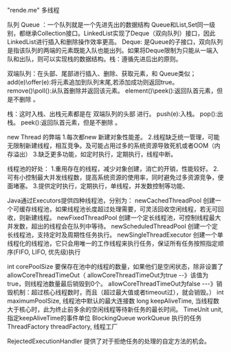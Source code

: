 "rende.me" 
多线程


队列
Queue ：一个队列就是一个先进先出的数据结构
Queue和List,Set同一级别，都继承Collection接口。LinkedList实现了Deque（双向队列）接口，因此LinkedList进行插入和删除操作效率更高。
Deque: 是Queue的子接口，双向队列是指该队列的两端的元素既能入队也能出列。如果将Deque限制为只能从一端入队和出队，则可以实现栈的数据结构。栈：遵循先进后出的原则。

双端队列：在头部、尾部进行插入、删除、获取元素，和 Queue类似； 
add(e)\offer(e):将元素追加到队列末尾,若添加成功则返回true。 
remove()\poll():从队首删除并返回该元素。 
element()\peek():返回队首元素，但是不删除 。 

栈：这时入栈、出栈元素都是在 双端队列的头部 进行。 
push(e):入栈。 
pop():出栈。 
peek():返回队首元素，但是不删除 。

new Thread 的弊端
1.每次都new 新建对象性能差。
2.线程缺乏统一管理，可能无限制新建线程，相互竞争。及可能占用过多的系统资源导致死机或者OOM（内存溢出）
3.缺乏更多功能，如定时执行，定期执行，线程中断。

线程池的好处：
1.重用存在的线程，减少对象创建，消亡的开销，性能较好。
2.可有小控制最大并发线程数，提高系统资源的使用率，同时避免过多资源竞争，便面堵塞。
3.提供定时执行，定期执行，单线程，并发数控制等功能、

Java通过Executors提供四种线程池，分别为：
newCachedThreadPool         创建一个可缓存线程池，如果线程池长度超过处理需要，可灵活回收空闲线程，若无可回收，则新建线程。
newFixedThreadPool          创建一个定长线程池，可控制线程最大并发数，超出的线程会在队列中等待。
newScheduledThreadPool      创建一个定长线程池，支持定时及周期性任务执行。
newSingleThreadExecutor     创建一个单线程化的线程池，它只会用唯一的工作线程来执行任务，保证所有任务按照指定顺序(FIFO, LIFO, 优先级)执行



int corePoolSize   要保存在池中的线程的数量，如果他们是空闲状态，除非设置了 allowCoreThreadTimeOut（
        allowCoreThreadTimeOut为true  --》该值为true，则线程池数量最后销毁到0个。
        allowCoreThreadTimeOut为false  ---》销毁机制：超过核心线程数时，而且（超过最大值或者timeout过），就会销毁。）
int maximumPoolSize,                线程池中默认的最大连接数
long keepAliveTime,                 当线程数大于核心时，此为终止前多余的空闲线程等待新任务的最长时间。
TimeUnit unit,                      指定keepAliveTime的事件单位
BlockingQueue<Runnable> workQueue   执行的任务
ThreadFactory threadFactory,        线程工厂

RejectedExecutionHandler            提供了对于拒绝任务的处理的自定方法的机会。
